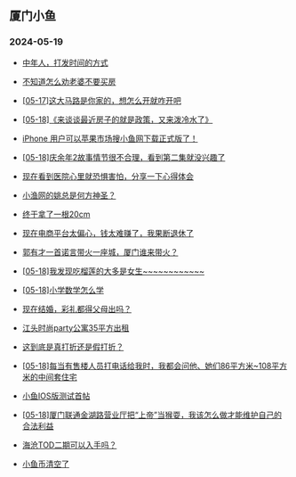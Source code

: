 ## 厦门小鱼 
### 2024-05-19

+ [中年人，打发时间的方式](http://bbs.xmfish.com/read-htm-tid-18192082.html)

+ [不知道怎么劝老婆不要买房](http://bbs.xmfish.com/read-htm-tid-18192242.html)

+ [[05-17]这大马路是你家的，想怎么开就咋开吧](http://bbs.xmfish.com/read-htm-tid-18192083.html)

+ [[05-18]《来谈谈最近房子的就是政策，又来泼冷水了》](http://bbs.xmfish.com/read-htm-tid-18192182.html)

+ [iPhone 用户可以苹果市场搜小鱼网下载正式版了！](http://bbs.xmfish.com/read-htm-tid-18192233.html)

+ [[05-18]庆余年2故事情节很不合理，看到第二集就没兴趣了](http://bbs.xmfish.com/read-htm-tid-18192117.html)

+ [现在看到医院心里就恐惧害怕，分享一下心得体会](http://bbs.xmfish.com/read-htm-tid-18192202.html)

+ [小渔网的姚总是何方神圣？](http://bbs.xmfish.com/read-htm-tid-18192335.html)

+ [终于拿了一根20cm](http://bbs.xmfish.com/read-htm-tid-18192144.html)

+ [现在电商平台太偏心，钱太难赚了，我果断退休了](http://bbs.xmfish.com/read-htm-tid-18192264.html)

+ [郭有才一首诺言带火一座城，厦门谁来带火？](http://bbs.xmfish.com/read-htm-tid-18192129.html)

+ [[05-18]我发现吃榴莲的大多是女生~~~~~~~~~~~~](http://bbs.xmfish.com/read-htm-tid-18192267.html)

+ [[05-18]小学数学怎么学](http://bbs.xmfish.com/read-htm-tid-18192480.html)

+ [现在结婚，彩礼都得父母出吗？](http://bbs.xmfish.com/read-htm-tid-18192338.html)

+ [江头时尚party公寓35平方出租](http://bbs.xmfish.com/read-htm-tid-18192511.html)

+ [这到底是真打折还是假打折？](http://bbs.xmfish.com/read-htm-tid-18192307.html)

+ [[05-18]每当有售楼人员打电话给我时，我都会问他、她们86平方米~108平方米的中间套住宅](http://bbs.xmfish.com/read-htm-tid-18192482.html)

+ [小鱼IOS版测试首帖](http://bbs.xmfish.com/read-htm-tid-18192327.html)

+ [[05-18]厦门联通金湖路营业厅把“上帝”当猴耍，我该怎么做才能维护自己的合法利益](http://bbs.xmfish.com/read-htm-tid-18192464.html)

+ [海沧TOD二期可以入手吗？](http://bbs.xmfish.com/read-htm-tid-18192369.html)

+ [小鱼币清空了](http://bbs.xmfish.com/read-htm-tid-18192397.html)

